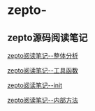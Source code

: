 # zepto-
## zepto源码阅读笔记

[zepto阅读笔记--整体分析](https://github.com/Sivaepoch/zepto-/blob/master/zepto(1).md)  

[zepto阅读笔记--工具函数](https://github.com/Sivaepoch/zepto-/blob/master/zepto(2).md)  

[zepto阅读笔记--init](https://github.com/Sivaepoch/zepto-/blob/master/zepto-init.md)  

[zepto阅读笔记--内部方法](https://github.com/Sivaepoch/zepto-/blob/master/zepto-%E5%86%85%E9%83%A8%E6%96%B9%E6%B3%95.md)  

